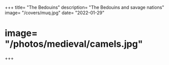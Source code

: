 +++
title= "The Bedouins"
description= "The Bedouins and savage nations"
image= "/covers/muq.jpg"
date= "2022-01-29"
# image= "/photos/medieval/camels.jpg"
+++
